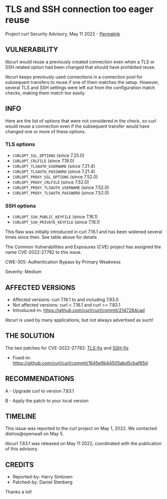 TLS and SSH connection too eager reuse
======================================

Project curl Security Advisory, May 11 2022 -
[Permalink](https://curl.se/docs/CVE-2022-27782.html)

VULNERABILITY
-------------

libcurl would reuse a previously created connection even when a TLS or SSH
related option had been changed that should have prohibited reuse.

libcurl keeps previously used connections in a connection pool for subsequent
transfers to reuse if one of them matches the setup. However, several TLS and
SSH settings were left out from the configuration match checks, making them
match too easily.

INFO
----

Here are the list of options that were not considered in the check, so curl
would reuse a connection even if the subsequent transfer would have changed
one or more of these options.

### TLS options

- `CURLOPT_SSL_OPTIONS` (since 7.25.0)
- `CURLOPT_CRLFILE` (since 7.19.0)
- `CURLOPT_TLSAUTH_USERNAME` (since 7.21.4)
- `CURLOPT_TLSAUTH_PASSWORD` (since 7.21.4)
- `CURLOPT_PROXY_SSL_OPTIONS` (since 7.52.0)
- `CURLOPT_PROXY_CRLFILE` (since 7.52.0)
- `CURLOPT_PROXY_TLSAUTH_USERNAME` (since 7.52.0)
- `CURLOPT_PROXY_TLSAUTH_PASSWORD` (since 7.52.0)

### SSH options

- `CURLOPT_SSH_PUBLIC_KEYFILE` (since 7.16.1)
- `CURLOPT_SSH_PRIVATE_KEYFILE` (since 7.16.1)

This flaw was initially introduced in curl 7.16.1 and has been widened several
times since then. See table above for details

The Common Vulnerabilities and Exposures (CVE) project has assigned the name
CVE-2022-27782 to this issue.

CWE-305: Authentication Bypass by Primary Weakness

Severity: Medium

AFFECTED VERSIONS
-----------------

- Affected versions: curl 7.16.1 to and including 7.83.0
- Not affected versions: curl < 7.16.1 and curl >= 7.83.1
- Introduced-in: https://github.com/curl/curl/commit/2147284cad

libcurl is used by many applications, but not always advertised as such!

THE SOLUTION
------------

The two patches for CVE-2022-27782: [TLS-fix](https://github.com/curl/curl/commit/f18af4f874) and [SSH-fix](https://github.com/curl/curl/commit/1645e9b44505abd5cbaf65da5282c3f33b5924a5)

- Fixed-in: https://github.com/curl/curl/commit/1645e9b44505abd5cbaf65d

RECOMMENDATIONS
--------------

 A - Upgrade curl to version 7.83.1

 B - Apply the patch to your local version
 
TIMELINE
--------

This issue was reported to the curl project on May 1, 2022. We contacted
distros@openwall on May 5.

libcurl 7.83.1 was released on May 11 2022, coordinated with the publication
of this advisory.

CREDITS
-------

- Reported-by: Harry Sintonen
- Patched-by: Daniel Stenberg

Thanks a lot!
